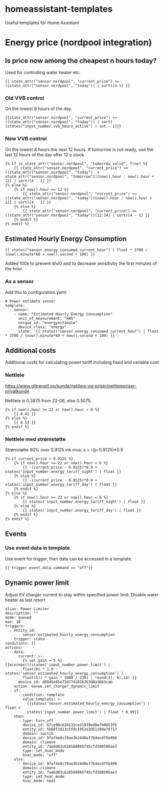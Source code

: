 # homeassistant-templates
Useful templates for Home Assistant

# Energy price (nordpool integration)

## Is price now among the cheapest n hours today?

Used for controlling water heater etc.

````
{{ state_attr("sensor.nordpool", "current_price") <= ((state_attr("sensor.nordpool", "today")) | sort)[n-1] }}
````

### Old VVB control
On the lowest 8 hours of the day.

````
{{state_attr("sensor.nordpool", "current_price") <= ((state_attr("sensor.nordpool", "today")) | sort)[states("input_number.vvb_hours_active") | int - 1]}}
````

### New VVB control
On the lowest 4 hours the next 12 hours.
If tomorrow is not ready, use the last 12 hours of the day after 12 o clock.

````
{% if is_state_attr("sensor.nordpool", "tomorrow_valid", True) %}
    {{ state_attr("sensor.nordpool", "current_price") <= ((state_attr("sensor.nordpool", "today")  + state_attr("sensor.nordpool", "tomorrow"))[now().hour : now().hour + 12] | sort)[4 - 1] }}
{% else %}
    {% if now().hour <= 12 %}
        {{ state_attr("sensor.nordpool", "current_price") <= ((state_attr("sensor.nordpool", "today"))[now().hour : now().hour + 12] | sort)[4 - 1] }}
    {% else %}
        {{ state_attr("sensor.nordpool", "current_price") <= ((state_attr("sensor.nordpool", "today"))[12:24] | sort)[4 - 1] }}
    {% endif %}
{% endif %}
````

## Estimated Hourly Energy Consumption

````
{{ states("sensor.energy_consumed_current_hour") | float * 3700 / (now().minute*60 + now().second + 100) }}
````
Added 100s to prevent div/0 and to decrease sensitivity the first minutes of the hour.

### As a sensor
Add this to configuration.yaml:
````
# Power estimate sensor
template:
  - sensor:
    - name: "Estimated Hourly Energy Consumption"
      unit_of_measurement: "kWh"
      unique_id: "energyestimate"
      device_class: "energy"
      state: '{{ states("sensor.energy_consumed_current_hour") | float * 3700 / (now().minute*60 + now().second + 100) }}'
````

## Additional costs

Additional costs for calculating power tariff including fixed and variable cost

### Nettleie

https://www.glitrenett.no/kunde/nettleie-og-priser/nettleiepriser-privatkunde

Nettleie is 0.3875 from 22-06, else 0.5075.
````
{% if now().hour >= 22 or now().hour < 6 %}
    {{ 0.41 }}
{% else %}
    {{ 0.53 }}
{% endif %}
````

### Nettleie med strømstøtte

Strømstøtte 90% over 0.9125 ink mva.
s = -(p-0.9125)*0.9

````
{% if current_price > 0.9125 %}
    {% if now().hour >= 22 or now().hour < 6 %}
        {{ -(current_price - 0.9125)*0.9 + states('input_number.energy_tariff_night') | float }}
    {% else %}
        {{ -(current_price - 0.9125)*0.9 + states('input_number.energy_tariff_day') | float }}
    {% endif %}
{% else %}
    {% if now().hour >= 22 or now().hour < 6 %}
        {{ states('input_number.energy_tariff_night') | float }}
    {% else %}
        {{ states('input_number.energy_tariff_day') | float }}
    {% endif %}
{% endif %}
````

## Events

### Use event data in template

Use event for trigger, then data can be accessed in a template.

````
{{ trigger.event.data.command == "off"}}
````

## Dynamic power limit
Adjust EV charger current to stay within specified power limit. Disable water heater as last resort

````
alias: Power Limiter
description: ""
mode: queued
max: 10
triggers:
  - entity_id:
      - sensor.estimated_hourly_energy_consumption
    trigger: state
conditions: []
actions:
  - data:
      current: >-
        {% set gain = 5 %} {{min(max(((states('input_number.power_limit') |
        float(0) * 1.0 - states('sensor.estimated_hourly_energy_consumption') |
        float(5)) * gain * 1000 / 230) | round(1), 0),16) }}
      device_id: d0845e85e758774181b76398a3063cab
    action: easee.set_charger_dynamic_limit
  - if:
      - condition: template
        value_template: >-
          {{states('sensor.estimated_hourly_energy_consumption') | float >
          states('input_number.power_limit') | float * 0.99}}
    then:
      - type: turn_off
        device_id: b7ce90c628132ce21939ed8e7b0053fb
        entity_id: 5b68f2d13c5fdc1052e3d5119de78717
        domain: switch
      - device_id: 9faf4e8cf8ae3b2448ef764ecdf5b496
        domain: climate
        entity_id: 7aa6d83c616568085f45cfd50850bae3
        type: set_hvac_mode
        hvac_mode: "off"
    else:
      - device_id: 9faf4e8cf8ae3b2448ef764ecdf5b496
        domain: climate
        entity_id: 7aa6d83c616568085f45cfd50850bae3
        type: set_hvac_mode
        hvac_mode: heat
````

